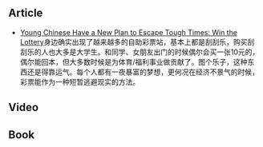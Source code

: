 ## Article
- [Young Chinese Have a New Plan to Escape Tough Times: Win the Lottery](https://www.sixthtone.com/news/1013133)身边确实出现了越来越多的自助彩票站，基本上都是刮刮乐，购买刮刮乐的人也大多是大学生。和同学、女朋友出门的时候偶尔会买一张10元的，偶尔能回本，但大多数时候是为体育/福利事业做贡献了。图个乐子，这种东西还是得靠运气。每个人都有一夜暴富的梦想，更何况在经济不景气的时候，彩票能作为一种短暂逃避现实的方法。

## Video

## Book

